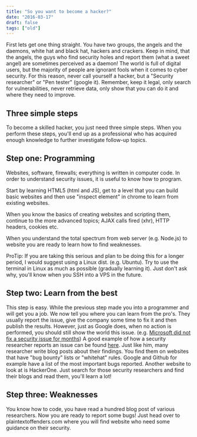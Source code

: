 ```yaml
---
title: "So you want to become a hacker?"
date: "2016-03-17"
draft: false
tags: ["old"]
---
```



First lets get one thing straight.
You have two groups, the angels and the daemons,
white hat and black hat,
hackers and crackers.
Keep in mind, that the angels,
the guys who find security holes and report them (what a sweet angel)
are sometimes perceived as a daemon!
The world is full of digital users,
but the majority of people are ignorant fools
when it comes to cyber security.
For this reason, never call yourself a hacker,
but a "Security researcher" or "Pen tester" (google it).
Remember, keep it legal,
only search for vulnerabilities, never retrieve data,
only show that you can do it and where they need to improve.


## Three simple steps

To become a skilled hacker, you just need three simple steps.
When you perform these steps, you'll end up as a professional who
has acquired enough knowledge to further investigate follow-up topics.

## Step one: Programming

Websites, software, firewalls; everything is written in computer code.
In order to understand security issues, it is useful to know how to program.

Start by learning HTML5 (html and JS),
get to a level that you can build basic websites and then use
"inspect element" in chrome to learn from existing websites.

When you know the basics of creating websites and scripting them,
continue to the more advanced topics;
AJAX calls fired (xhr), HTTP headers, cookies etc.

When you understand the total spectrum from web server (e.g. Node.js)
to website you are ready to learn how to find weaknesses.

ProTip:
If you are taking this serious and plan to be doing this
for a longer period, I would suggest using a Linux dist. (e.g. Ubuntu).
Try to use the terminal in Linux as much as possible (gradually learning it).
Just don't ask why, you'll know when you SSH into a VPS in the future.

## Step two: Learn from the best

This step is easy.
While the previous step made you into a programmer and will get you a job.
We now tell you where you can learn from the pro's.
They usually report the issue, give the company some time to fix it
and then publish the results.
However, just as Google does, when no action is performed,
you should still show the world this issue.
(e.g. [Microsoft did not fix a security issue for months](http://www.neowin.net/news/google-researcher-publishes-unpatched-windows-81-security-vulnerability))
A good example of how a security researcher reports an issue can be found
[here](http://sijmen.ruwhof.net/weblog/608-personal-data-of-dutch-telecom-providers-extremely-poorly-protected-how-i-could-access-12-million-records).
Just like him, many researcher write blog posts about their findings.
You find them on websites that have "bug bounty" lists or "whitehat" rules.
Google and Github for example have a list of the most important bugs reported.
Another website to look at is HackerOne.
Just search for those security researchers and find their blogs and read them, you'll learn a lot!

## Step three: Weaknesses

You know how to code, you have read a hundred blog post of various researchers.
Now you are ready to report some bugs!
Just head over to plaintextoffenders.com where you will find website who need some guidance on their security.
